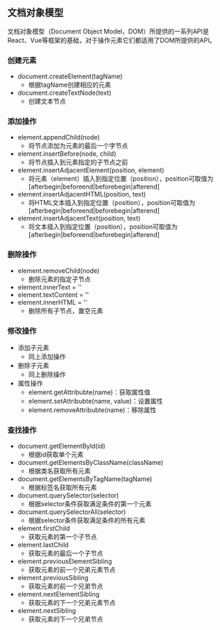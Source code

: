 ## 文档对象模型

文档对象模型（Document Object Model，DOM）所提供的一系列API是React、Vue等框架的基础，对于操作元素它们都适用了DOM所提供的API。

<!-- 而这一些列 API 都被附加在 `document` 对象上。 -->

### 创建元素

- document.createElement(tagName)
    + 根据tagName创建相应的元素
- document.createTextNode(text)
    + 创建文本节点

### 添加操作

- element.appendChild(node)
    + 将节点添加为元素的最后一个字节点
- element.insertBefore(node, child)
    + 将节点插入到元素指定的子节点之前
- element.insertAdjacentElement(position, element)
    + 将元素（element）插入到指定位置（position），position可取值为[afterbegin|beforeend|beforebegin|afterend]
- element.insertAdjacentHTML(position, text)
    + 将HTML文本插入到指定位置（position），position可取值为[afterbegin|beforeend|beforebegin|afterend]
- element.insertAdjacentText(position, text)
    + 将文本插入到指定位置（position），position可取值为[afterbegin|beforeend|beforebegin|afterend]

### 删除操作

- element.removeChild(node)
    + 删除元素的指定子节点
- element.innerText = ''  
- element.textContent = ''  
- element.innerHTML = '' 
    + 删除所有子节点，置空元素

### 修改操作

- 添加子元素
    + 同上添加操作
- 删除子元素
    + 同上删除操作
- 属性操作
    + element.getAttribubte(name)：获取属性值
    + element.setAttribubte(name, value)：设置属性
    + element.removeAttribubte(name)：移除属性

### 查找操作

- document.getElementById(id)
    + 根据id获取单个元素
- document.getElementsByClassName(className)
    + 根据类名获取所有元素
- document.getElementsByTagName(tagName)
    + 根据标签名获取所有元素
- document.querySelector(selector)
    + 根据selector条件获取满足条件的第一个元素
- document.querySelectorAll(selector)
    + 根据selector条件获取满足条件的所有元素
- element.firstChild
    + 获取元素的第一个子节点
- element.lastChild
    + 获取元素的最后一个子节点
- element.previousElementSibling
    + 获取元素的前一个兄弟元素节点
- element.previousSibling
    + 获取元素的前一个兄弟节点
- element.nextElementSibling
    + 获取元素的下一个兄弟元素节点
- element.nextSibling
    + 获取元素的下一个兄弟节点
